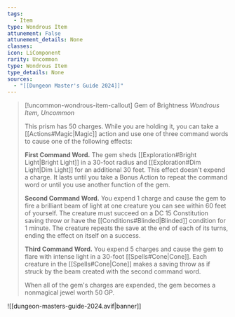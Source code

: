 ```yaml
---
tags:
  - Item
type: Wondrous Item
attunement: False
attunement_details: None
classes:
icon: LiComponent
rarity: Uncommon
type: Wondrous Item
type_details: None
sources: 
  - "[[Dungeon Master's Guide 2024]]"
---
```

>[!uncommon-wondrous-item-callout] Gem of Brightness
>_Wondrous Item, Uncommon_
>
>This prism has 50 charges. While you are holding it, you can take a [[Actions#Magic\|Magic]] action and use one of three command words to cause one of the following effects:
>
>**First Command Word.** The gem sheds [[Exploration#Bright Light\|Bright Light]] in a 30-foot radius and [[Exploration#Dim Light\|Dim Light]] for an additional 30 feet. This effect doesn't expend a charge. It lasts until you take a Bonus Action to repeat the command word or until you use another function of the gem.
>
>**Second Command Word.** You expend 1 charge and cause the gem to fire a brilliant beam of light at one creature you can see within 60 feet of yourself. The creature must succeed on a DC 15 Constitution saving throw or have the [[Conditions#Blinded\|Blinded]] condition for 1 minute. The creature repeats the save at the end of each of its turns, ending the effect on itself on a success.
>
>**Third Command Word.** You expend 5 charges and cause the gem to flare with intense light in a 30-foot [[Spells#Cone\|Cone]]. Each creature in the [[Spells#Cone\|Cone]] makes a saving throw as if struck by the beam created with the second command word.
>
>When all of the gem's charges are expended, the gem becomes a nonmagical jewel worth 50 GP.
>


![[dungeon-masters-guide-2024.avif|banner]]